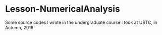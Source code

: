 # Lesson-NumericalAnalysis
Some source codes I wrote in the undergraduate course I took at USTC, in Autumn, 2018.
